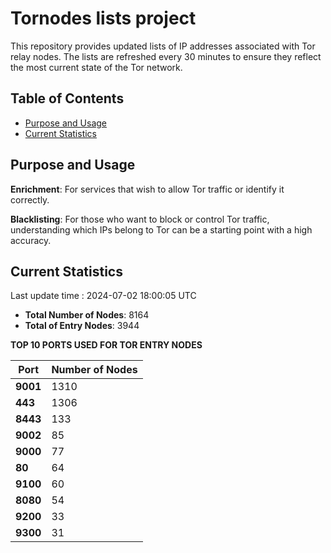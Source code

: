 # Tornodes lists project

This repository provides updated lists of IP addresses associated with Tor relay nodes. The lists are refreshed every 30 minutes to ensure they reflect the most current state of the Tor network.

## Table of Contents

- [Purpose and Usage](#purpose-and-usage)
- [Current Statistics](#current-statistics)


## Purpose and Usage

**Enrichment**: For services that wish to allow Tor traffic or identify it correctly.

**Blacklisting**: For those who want to block or control Tor traffic, understanding which IPs belong to Tor can be a starting point with a high accuracy.

## Current Statistics

Last update time : 2024-07-02 18:00:05 UTC

- **Total Number of Nodes**: 8164
- **Total of Entry Nodes**: 3944

**TOP 10 PORTS USED FOR TOR ENTRY NODES**

| **Port** | **Number of Nodes** |
|------|-----------------|
| **9001**   | 1310  |
| **443**   | 1306  |
| **8443**   | 133  |
| **9002**   | 85  |
| **9000**   | 77  |
| **80**   | 64  |
| **9100**   | 60  |
| **8080**   | 54  |
| **9200**   | 33  |
| **9300**   | 31  |

